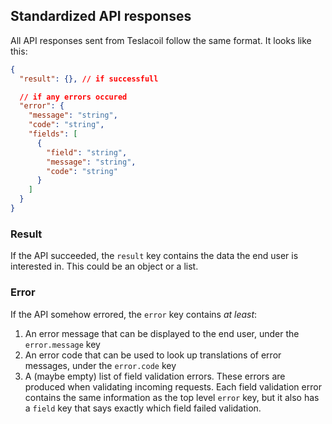 ## Standardized API responses

All API responses sent from Teslacoil follow the same format. It looks like this:

```json
{
  "result": {}, // if successfull

  // if any errors occured
  "error": {
    "message": "string",
    "code": "string",
    "fields": [
      {
        "field": "string",
        "message": "string",
        "code": "string"
      }
    ]
  }
}
```

### Result

If the API succeeded, the `result` key contains the data the end user is interested in.
This could be an object or a list.

### Error

If the API somehow errored, the `error` key contains _at least_:

1. An error message that can be displayed to the end user, under the `error.message` key
2. An error code that can be used to look up translations of error messages, under the `error.code` key
3. A (maybe empty) list of field validation errors. These errors are produced when validating incoming
   requests. Each field validation error contains the same information as the top level `error` key,
   but it also has a `field` key that says exactly which field failed validation.
